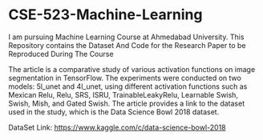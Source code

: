# CSE-523-Machine-Learning
I am pursuing Machine Learning Course at Ahmedabad University. This Repository contains the Dataset And Code for the Research Paper to be 
Reproduced During The Course

The article is a comparative study of various activation functions on image segmentation in TensorFlow. The experiments were conducted on two models: 5l_unet and 4l_unet, using different activation functions such as Mexican Relu, Relu, SRS, ISRU, TrainableLeakyRelu, Learnable Swish, Swish, Mish, and Gated Swish. The article provides a link to the dataset used in the study, which is the Data Science Bowl 2018 dataset.

DataSet Link:
https://www.kaggle.com/c/data-science-bowl-2018
